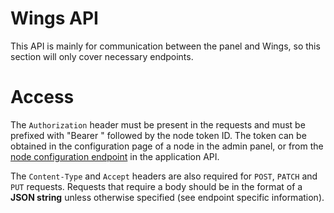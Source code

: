 # Wings API
This API is mainly for communication between the panel and Wings, so this section will only cover necessary endpoints.

# Access
The `Authorization` header must be present in the requests and must be prefixed with "Bearer " followed by the node token ID. The token can be obtained in the configuration page of a node in the admin panel, or from the [node configuration endpoint](/pterodactyl/application/nodes.md#get-nodesidconfiguration) in the application API.

The `Content-Type` and `Accept` headers are also required for `POST`, `PATCH` and `PUT` requests. Requests that require a body should be in the format of a **JSON string** unless otherwise specified (see endpoint specific information).
